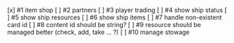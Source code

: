 [x] #1 item shop
[ ] #2 partners
[ ] #3 player trading
[ ] #4 show ship status
[ ] #5 show ship resources
[ ] #6 show ship items
[ ] #7 handle non-existent card id
[ ] #8 content id should be string?
[ ] #9 resource should be managed better (check, add, take ... ?)
[ ] #10 manage stowage
